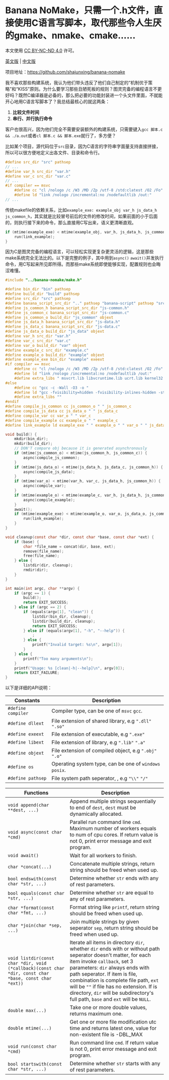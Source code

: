 # Banana NoMake，只需一个.h文件，直接使用C语言写脚本，取代那些令人生厌的gmake、nmake、cmake......

本文使用 [CC BY-NC-ND 4.0](https://creativecommons.org/licenses/by-nc-nd/4.0/) 许可。

[英文版](README.md) | [中文版](README_zhCN.md)

项目地址：<https://github.com/shajunxing/banana-nomake>

我不喜欢那些构建系统，我认为他们带头违反了他们自己制定的“机制优于策略”和“KISS”原则。为什么要学习那些丑陋死板的规则？图灵完备的编程语言不更好吗？既然C编译器是必备的，那么把必要的功能封装进一个头文件里面，不就能开心地用C语言写脚本了？我总结最核心的就这两条：

1. **比较文件时间**
2. **串行、并行执行命令**

客户也很高兴，因为他们完全不需要安装额外的构建系统，只需要键入`gcc 脚本.c && ./a.out`或者`cl 脚本.c && 脚本.exe`就行了，多方便？

比如某个项目，源代码位于`src`目录，因为C语言的字符串字面量支持直接拼接，所以可以很方便地定义出各文件、目录和命令行。

```c
#define src_dir "src" pathsep
// ...
#define var_h src_dir "var.h"
#define var_c src_dir "var.c"
// ...
#if compiler == msvc
    #define cc "cl /nologo /c /W3 /MD /Zp /utf-8 /std:clatest /O2 /Fo"
    #define ld "link /nologo /incremental:no /nodefaultlib /out:"
// ...
```

传统makefile的依赖关系，比如`example_exe: example_obj var_h js_data_h js_common_h`，其实就是比较冒号前后的文件的修改时间，如果前面的小于后面的，则执行接下来的命令，那么直接用C写出来，语义更清晰直观。

```c
if (mtime(example_exe) < mtime(example_obj, var_h, js_data_h, js_common_h)) {
    run(link_example);
}
```

因为C是图灵完备的编程语言，可以轻松实现更复杂更灵活的逻辑，这是那些make系统完全无法比的。以下是完整的例子，其中用到`async()` `await()`并发执行命令，用C写起来所见即所得。而那些make系统即使能够实现，配置规则也会晦涩难懂。

```c
#include "../banana-nomake/make.h"

#define bin_dir "bin" pathsep
#define build_dir "build" pathsep
#define src_dir "src" pathsep
#define banana_script_src_dir ".." pathsep "banana-script" pathsep "src" pathsep
#define js_common_h banana_script_src_dir "js-common.h"
#define js_common_c banana_script_src_dir "js-common.c"
#define js_common_o build_dir "js_common" objext
#define js_data_h banana_script_src_dir "js-data.h"
#define js_data_c banana_script_src_dir "js-data.c"
#define js_data_o build_dir "js_data" objext
#define var_h src_dir "var.h"
#define var_c src_dir "var.c"
#define var_o build_dir "var" objext
#define example_c src_dir "example.c"
#define example_o build_dir "example" objext
#define example_exe bin_dir "example" exeext
#if compiler == msvc
    #define cc "cl /nologo /c /W3 /MD /Zp /utf-8 /std:clatest /O2 /Fo"
    #define ld "link /nologo /incremental:no /nodefaultlib /out:"
    #define extra_libs " msvcrt.lib libvcruntime.lib ucrt.lib kernel32.lib user32.lib"
#else
    #define cc "gcc -c -Wall -O3 -o "
    #define ld "gcc -fvisibility=hidden -fvisibility-inlines-hidden -static -static-libgcc -s -Wl,--exclude-all-symbols -o "
    #define extra_libs ""
#endif
#define compile_js_common cc js_common_o " " js_common_c
#define compile_js_data cc js_data_o " " js_data_c
#define compile_var cc var_o " " var_c
#define compile_example cc example_o " " example_c
#define link_example ld example_exe " " example_o " " var_o " " js_data_o " " js_common_o extra_libs

void build() {
    mkdir(bin_dir);
    mkdir(build_dir);
    // DON'T compare obj because it is generated asynchronously
    if (mtime(js_common_o) < mtime(js_common_h, js_common_c)) {
        async(compile_js_common);
    }
    if (mtime(js_data_o) < mtime(js_data_h, js_data_c, js_common_h)) {
        async(compile_js_data);
    }
    if (mtime(var_o) < mtime(var_h, var_c, js_data_h, js_common_h)) {
        async(compile_var);
    }
    if (mtime(example_o) < mtime(example_c, var_h, js_data_h, js_common_h)) {
        async(compile_example);
    }
    await();
    if (mtime(example_exe) < mtime(example_o, var_o, js_data_o, js_common_o)) {
        run(link_example);
    }
}

void cleanup(const char *dir, const char *base, const char *ext) {
    if (base) {
        char *file_name = concat(dir, base, ext);
        remove(file_name);
        free(file_name);
    } else {
        listdir(dir, cleanup);
        rmdir(dir);
    }
}

int main(int argc, char **argv) {
    if (argc == 1) {
        build();
        return EXIT_SUCCESS;
    } else if (argc == 2) {
        if (equals(argv[1], "clean")) {
            listdir(bin_dir, cleanup);
            listdir(build_dir, cleanup);
            return EXIT_SUCCESS;
        } else if (equals(argv[1], "-h", "--help")) {
            ;
        } else {
            printf("Invalid target: %s\n", argv[1]);
        }
    } else {
        printf("Too many arguments\n");
    }
    printf("Usage: %s [clean|-h|--help]\n", argv[0]);
    return EXIT_FAILURE;
}
```

以下是详细的API说明：

|Constants|Description|
|-|-|
|`#define compiler`|Compiler type, can be one of `msvc` `gcc`.|
|`#define dllext`|File extension of shared library, e.g `".dll"` `".so"`|
|`#define exeext`|File extension of executable, e.g `".exe"`|
|`#define libext`|File extension of library, e.g `".lib"` `".a"`|
|`#define objext`|File extension of compiled object, e.g `".obj"` `".o"`|
|`#define os`|Operating system type, can be one of `windows` `posix`.|
|`#define pathsep`|File system path seperator, , e.g `"\\"` `"/"`|

|Functions|Description|
|-|-|
|`void append(char **dest, ...)`|Append multiple strings sequentially to end of `dest`, `dest` must be dynamically allocated.|
|`void async(const char *cmd)`|Parallel run command line `cmd`. Maximum number of workers equals to num of cpu cores. If return value is not 0, print error message and exit program.|
|`void await()`|Wait for all workers to finish.|
|`char *concat(...)`|Concatenate multiple strings, return string should be freed when used up.|
|`bool endswith(const char *str, ...)`|Determine whether `str` ends with any of rest parameters.|
|`bool equals(const char *str, ...)`|Determine whether `str` are equal to any of rest parameters.|
|`char *format(const char *fmt, ...)`|Format string like `printf`, return string should be freed when used up.|
|`char *join(char *sep, ...)`|Join multiple strings by given seperator `sep`, return string should be freed when used up.|
|`void listdir(const char *dir, void (*callback)(const char *dir, const char *base, const char *ext))`|Iterate all items in directory `dir`, whether `dir` ends with or without path seperator doesn't matter, for each item invoke `callback`, set 3 parameters: `dir` always ends with path seperator. If item is file, combination is complete file path, `ext` will be `""` if file has no extension. If is directory, `dir` will be subdirectory's full path, `base` and `ext` will be `NULL`.|
|`double max(...)`|Take one or more double values, returns maximum one.|
|`double mtime(...)`|Get one or more file modification utc time and returns latest one, value for non-existent file is -DBL_MAX|
|`void run(const char *cmd)`|Run command line `cmd`. If return value is not 0, print error message and exit program.|
|`bool startswith(const char *str, ...)`|Determine whether `str` starts with any of rest parameters.|